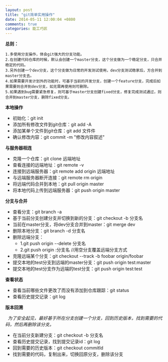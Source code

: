 ```yaml
---
layout: post
title: "git简单实用操作"
date: 2014-05-11 12:00:04 +0800
comments: true
categories: 能工巧匠
---
```



**总则：**  
  
	1.多使用分支操作，体会git强大的分支功能。
	2.在创建代码仓库的时候，默认会创建一个master分支，这个分支做为一个稳定分支，只合并稳定的代码。
	3.另外创建一个dev分支，这个分支做为日常的开发测试使用，dev分支测试稳家后，方合并到master分支去。
	4.如果需要开发计划外的功能时，可基于当前的开发分支，创建一个feature分支，完成后如果需要则合并到dev分支，如无需再使用则可删除。
	5.如果遇到bug需要紧急修复，则可基于master分支创建fixed分支，修复完成测试通过，则合并到master分支，删除fixed分支。


**本地操作**

* 初始化：git init
* 添加所有修改文件到git仓库：git add -A
* 添加某单个文件到git仓库：git add 文件件
* 确认修改内容：git commit -m "修改内容叙述"

**与服务器相连**

* 克隆一个仓库：git clone 远端地址
* 查看连接的远端地址：git remote -v
* 连接到远端服务器：git remote add origin 远端地址
* 与远端服务器断开连接：git remote rm origin
* 将远端代码合并到本地：git pull origin master
* 将本地代码上传到远端服务器：git push origin master

**分支与合并**

* 查看分支：git branch -a
* 基于当前分支创建分支并切换到新的分支：git checkout -b 分支名
* 当前在master分支，将dev分支合并到master：git merge dev
* 删除本地分支：git branch -d 分支名
* 删除远端分支：
	* 1.git push origin --delete 分支名  
	* 2.git push origin :分支名 //用空分支覆盖远端分支方式 
* 克隆远端某个分支：git checkout --track -b foobar origin/foobar
* 提交本地的test分支到远端的master分支：git push origin test:master
* 提交本地的test分支作为远端的test分支：git push origin test:test

**查看状态**

* 查看当前哪些文件更改了而没有添加到仓库跟踪：git status
* 查看历史提交记录：git log

**版本回溯**

  *为了安全起见，最好基于所在分支创建一个分支，回到历史版本，找到需要的代码，然后再删除该分支。*

* 在当前分支新建分支：git checkout -b 分支名
* 查看历史提交记录，找到提交记录id：git log
* 回到需要的历史版本：git checkout commitId
* 找到需要的代码，复制出来，切换回原分支，删除该分支

